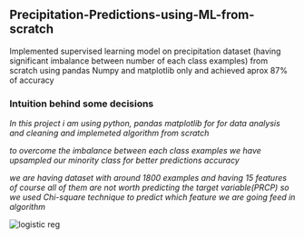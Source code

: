 ## Precipitation-Predictions-using-ML-from-scratch
Implemented supervised learning model on precipitation dataset (having significant imbalance between number of each class examples) from scratch using pandas Numpy and matplotlib only and achieved aprox 87% of accuracy
### Intuition behind some decisions 
*In this project i am using python, pandas matplotlib for for data analysis and cleaning and implemeted algorithm from scratch* 

*to overcome the imbalance between each class examples we have upsampled our minority class for better predictions accuracy*

*we are having dataset with around 1800 examples and having 15 features of course all of them are not worth predicting the 
target variable(PRCP) so we used Chi-square technique to predict which feature we are going feed in algorithm*




   ![logistic reg](https://user-images.githubusercontent.com/80635193/177574730-77f23696-b263-40b1-9ed0-f1611efef5a1.png)
